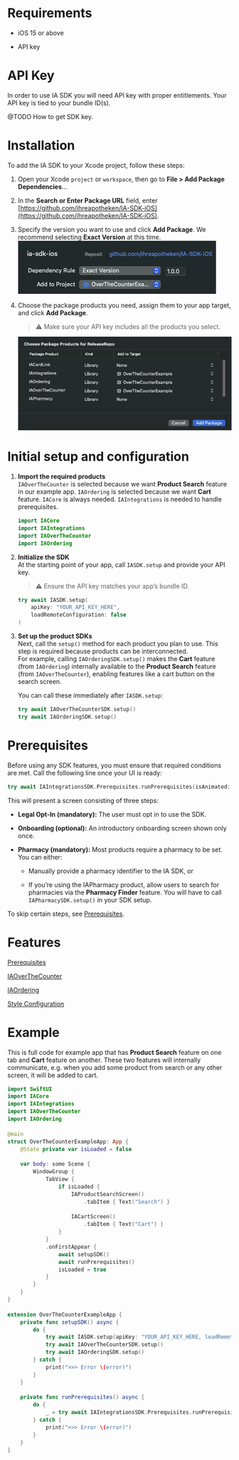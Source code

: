 # Requirements

*   iOS 15 or above
    
*   API key
    

# API Key

In order to use IA SDK you will need API key with proper entitlements. Your API key is tied to your bundle ID(s).

@TODO How to get SDK key.

# Installation

To add the IA SDK to your Xcode project, follow these steps:

1.  Open your Xcode `project` or `workspace`, then go to **File > Add Package Dependencies**…
    
2.  In the **Search or Enter Package URL** field, enter [https://github.com/ihreapotheken/IA-SDK-iOS](https://github.com/ihreapotheken/IA-SDK-iOS).
    
3.  Specify the version you want to use and click **Add Package**. We recommend selecting **Exact Version** at this time.  
    ![](docs/resources/installation_1.png)
    
4.  Choose the package products you need, assign them to your app target, and click **Add Package**.
    
    > ⚠️ Make sure your API key includes all the products you select.

    ![](docs/resources/installation_2.png)
    

# Initial setup and configuration
1. **Import the required products**  
`IAOverTheCounter` is selected because we want **Product Search** feature in our example app. `IAOrdering` is selected because we want **Cart** feature. `IACore` is always needed. `IAIntegrations` is needed to handle prerequisites.

   ```swift
   import IACore
   import IAIntegrations
   import IAOverTheCounter
   import IAOrdering
   ```

2. **Initialize the SDK**  
   At the starting point of your app, call `IASDK.setup` and provide your API key.  
   > ⚠️ Ensure the API key matches your app’s bundle ID.

   ```swift
   try await IASDK.setup(
       apiKey: "YOUR_API_KEY_HERE",
       loadRemoteConfiguration: false
   )
   ```

3. **Set up the product SDKs**  
   Next, call the `setup()` method for each product you plan to use. This step is required because products can be interconnected.  
   For example, calling `IAOrderingSDK.setup()` makes the **Cart** feature (from `IAOrdering`) internally available to the **Product Search** feature (from `IAOverTheCounter`), enabling features like a cart button on the search screen.

   You can call these immediately after `IASDK.setup`:

   ```swift
   try await IAOverTheCounterSDK.setup()
   try await IAOrderingSDK.setup()
   ```

# Prerequisites

Before using any SDK features, you must ensure that required conditions are met. Call the following line once your UI is ready:

```swift
try await IAIntegrationsSDK.Prerequisites.runPrerequisites(isAnimated: false)

```

This will present a screen consisting of three steps:

*   **Legal Opt-In (mandatory):** The user must opt in to use the SDK.
    
*   **Onboarding (optional):** An introductory onboarding screen shown only once.
    
*   **Pharmacy (mandatory):** Most products require a pharmacy to be set. You can either:
    
    *   Manually provide a pharmacy identifier to the IA SDK, or
        
    *   If you’re using the IAPharmacy product, allow users to search for pharmacies via the **Pharmacy Finder** feature. You will have to call `IAPharmacySDK.setup()` in your SDK setup.
        

To skip certain steps, see [Prerequisites](./docs/Prerequisites.md).

# Features

[Prerequisites](./docs/Prerequisites.md)  

[IAOverTheCounter](./docs/IAOverTheCounter.md)  

[IAOrdering](./docs/IAOrdering.md)  

[Style Configuration](./docs/StyleConfiguration.md)  


# Example
This is full code for example app that has **Product Search** feature on one tab and **Cart** feature on another. These two features will internally communicate, e.g. when you add some product from search or any other screen, it will be added to cart.

```swift
import SwiftUI
import IACore
import IAIntegrations
import IAOverTheCounter
import IAOrdering

@main
struct OverTheCounterExampleApp: App {
    @State private var isLoaded = false
    
    var body: some Scene {
        WindowGroup {
            TabView {   
                if isLoaded {
                    IAProductSearchScreen()
                        .tabItem { Text("Search") }
                    
                    IACartScreen()
                        .tabItem { Text("Cart") }
                }
            }
            .onFirstAppear {
                await setupSDK()
                await runPrerequisites()
                isLoaded = true
            }
        }
    }
}

extension OverTheCounterExampleApp {
    private func setupSDK() async {
        do {
            try await IASDK.setup(apiKey: "YOUR_API_KEY_HERE, loadRemoteConfiguration: false)
            try await IAOverTheCounterSDK.setup()
            try await IAOrderingSDK.setup()
        } catch {
            print(">>> Error \(error)")
        }
    }
    
    private func runPrerequisites() async {
        do {
            _ = try await IAIntegrationsSDK.Prerequisites.runPrerequisites(isAnimated: false)
        } catch {
            print(">>> Error \(error)")
        }
    }
}

```
